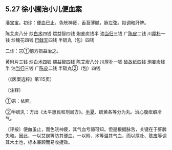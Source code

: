 ## 5.27 徐小圃治小儿便血案

潘宝宝。初诊：便血已止，色㿠神疲，舌苔薄腻，脉左弦。拟调和肝脾。

陈艾炭八分 炒[白术](https://www.gmzyjc.com/read/bc/bc17-0.1.5.0.0.md)四钱 煨益智四钱 炮姜炭钱半 油[当归](https://www.gmzyjc.com/read/bc/bc17-0.3.3.0.0.md)三钱 广[陈皮](https://www.gmzyjc.com/read/bc/bc11-0.0.1.0.0.md)二钱 川[厚朴](https://www.gmzyjc.com/read/bc/bc04-0.0.3.0.0.md)一钱 炒槐花四钱 [巴戟天](https://www.gmzyjc.com/read/bc/bc17-0.2.2.0.0.md)四钱 半硫丸（包）四钱

二诊：宗①前方损益治之。

黄附片三钱 炒[白术](https://www.gmzyjc.com/read/bc/bc17-0.1.5.0.0.md)四钱 煨益智四钱 陈艾炭八分 川[厚朴](https://www.gmzyjc.com/read/bc/bc04-0.0.3.0.0.md)一钱 [破故纸](https://www.gmzyjc.com/read/bc/bc17-0.2.8.0.0.md)四钱 炮姜炭钱半 油[当归](https://www.gmzyjc.com/read/bc/bc17-0.3.3.0.0.md)三钱 广[陈皮](https://www.gmzyjc.com/read/bc/bc11-0.0.1.0.0.md)二钱 半硫丸②（包）四钱

（《医案选粹》第115页）

〔注释〕

①宗：依照。

②半硫丸：方出《太平惠民和剂局方》。[半夏](https://www.gmzyjc.com/read/bc/bc16-0.1.1.0.0.md)、硫黄各等分为丸。治心腹痃癖冷气。

〔评按〕便血虽止，而色㿠神疲，其气血亏弱可知。但是根据脉舌，关键在于肝脾失和。因此，一以艾炭等防其便血，一以附、术等温其气血，而以[厚朴](https://www.gmzyjc.com/read/bc/bc04-0.0.3.0.0.md)、[陈皮](https://www.gmzyjc.com/read/bc/bc11-0.0.1.0.0.md)等调其木土也，标本兼顾而易收捷效。
